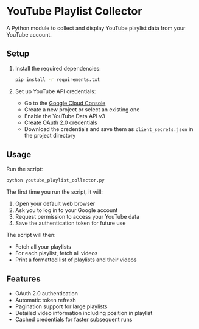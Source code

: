 # YouTube Playlist Collector

A Python module to collect and display YouTube playlist data from your YouTube account.

## Setup

1. Install the required dependencies:
   ```bash
   pip install -r requirements.txt
   ```

2. Set up YouTube API credentials:
   - Go to the [Google Cloud Console](https://console.cloud.google.com/)
   - Create a new project or select an existing one
   - Enable the YouTube Data API v3
   - Create OAuth 2.0 credentials
   - Download the credentials and save them as `client_secrets.json` in the project directory

## Usage

Run the script:
```bash
python youtube_playlist_collector.py
```

The first time you run the script, it will:
1. Open your default web browser
2. Ask you to log in to your Google account
3. Request permission to access your YouTube data
4. Save the authentication token for future use

The script will then:
- Fetch all your playlists
- For each playlist, fetch all videos
- Print a formatted list of playlists and their videos

## Features

- OAuth 2.0 authentication
- Automatic token refresh
- Pagination support for large playlists
- Detailed video information including position in playlist
- Cached credentials for faster subsequent runs
